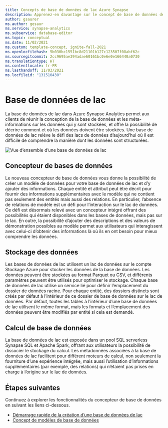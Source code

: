 ```yaml
---
title: Concepts de base de données de lac Azure Synapse
description: Apprenez-en davantage sur le concept de base de données de lac et la façon dont il aide à structurer les données.
author: gsaurer
ms.author: gesaur
ms.service: synapse-analytics
ms.subservice: database-editor
ms.topic: conceptual
ms.date: 11/02/2021
ms.custom: template-concept, ignite-fall-2021
ms.openlocfilehash: 5b030bc1551bc8d21101b127c123507f08abf62c
ms.sourcegitcommit: 2cc9695ae394adae60161bc0e6e0e166440a0730
ms.translationtype: HT
ms.contentlocale: fr-FR
ms.lasthandoff: 11/03/2021
ms.locfileid: "131510430"
---
```

# <a name="lake-database"></a>Base de données de lac

La base de données de lac dans Azure Synapse Analytics permet aux clients de réunir la conception de la base de données et les méta-informations sur les données qui y sont stockées, et offre la possibilité de décrire comment et où les données doivent être stockées. Une base de données de lac relève le défi des lacs de données d’aujourd’hui où il est difficile de comprendre la manière dont les données sont structurées.  

![Vue d’ensemble d’une base de données de lac](./media/concepts-lake-database/lake-database-overview.png)


## <a name="database-designer"></a>Concepteur de bases de données

Le nouveau concepteur de base de données vous donne la possibilité de créer un modèle de données pour votre base de données de lac et d’y ajouter des informations. Chaque entité et attribut peut être décrit pour fournir des informations supplémentaires avec le modèle qui ne contient pas seulement des entités mais aussi des relations. En particulier, l’absence de relations de modèle est un défi pour l’interaction sur le lac de données. Ce défi est désormais relevé avec un concepteur intégré offrant des possibilités qui étaient disponibles dans les bases de données, mais pas sur le lac. En outre, la possibilité d’ajouter des descriptions et des valeurs de démonstration possibles au modèle permet aux utilisateurs qui interagissent avec celui-ci d’obtenir des informations là où ils en ont besoin pour mieux comprendre les données. 

## <a name="data-storage"></a>Stockage des données 

Les bases de données de lac utilisent un lac de données sur le compte Stockage Azure pour stocker les données de la base de données. Les données peuvent être stockées au format Parquet ou CSV, et différents paramètres peuvent être utilisés pour optimiser le stockage. Chaque base de données de lac utilise un service lié pour définir l’emplacement du dossier de données racine. Pour chaque entité, des dossiers distincts sont créés par défaut à l’intérieur de ce dossier de base de données sur le lac de données. Par défaut, toutes les tables à l’intérieur d’une base de données de lac utilisent le même format, mais les formats et l’emplacement des données peuvent être modifiés par entité si cela est demandé. 


## <a name="database-compute"></a>Calcul de base de données

La base de données de lac est exposée dans un pool SQL serverless Synapse SQL et Apache Spark, offrant aux utilisateurs la possibilité de dissocier le stockage du calcul. Les métadonnées associées à la base de données de lac facilitent pour différent moteurs de calcul, non seulement la fourniture d’une expérience intégrée, mais aussi l’utilisation d’informations supplémentaires (par exemple, des relations) qui n’étaient pas prises en charge à l’origine sur le lac de données. 

## <a name="next-steps"></a>Étapes suivantes

Continuez à explorer les fonctionnalités du concepteur de base de données en suivant les liens ci-dessous.
- [Démarrage rapide de la création d’une base de données de lac](quick-start-create-lake-database.md)
- [Concept de modèles de base de données](concepts-database-templates.md)
